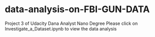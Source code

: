 # data-analysis-on-FBI-GUN-DATA
Project 3 of Udacity Dana Analyst Nano Degree
Please click on Investigate_a_Dataset.ipynb to view the data analysis
